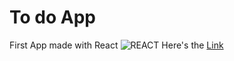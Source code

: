 # To do App

First App made with React ![REACT](https://upload.wikimedia.org/wikipedia/commons/thumb/a/a7/React-icon.svg/60px-React-icon.svg.png)
Here's the [Link](https://mayeur-my-to-do-app.netlify.app/)
